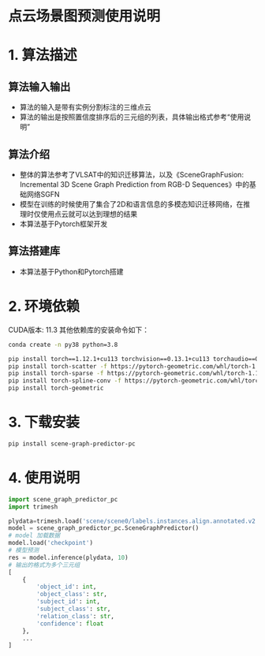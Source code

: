 # 点云场景图预测使用说明

# 1. 算法描述

## 算法输入输出
* 算法的输入是带有实例分割标注的三维点云
* 算法的输出是按照置信度排序后的三元组的列表，具体输出格式参考“使用说明”

## 算法介绍
* 整体的算法参考了VLSAT中的知识迁移算法，以及《SceneGraphFusion: Incremental 3D Scene Graph Prediction from RGB-D Sequences》中的基础网络SGFN
* 模型在训练的时候使用了集合了2D和语言信息的多模态知识迁移网络，在推理时仅使用点云就可以达到理想的结果
* 本算法基于Pytorch框架开发

## 算法搭建库
* 本算法基于Python和Pytorch搭建


# 2. 环境依赖

CUDA版本: 11.3
其他依赖库的安装命令如下：

```bash
conda create -n py38 python=3.8
```

```bash
pip install torch==1.12.1+cu113 torchvision==0.13.1+cu113 torchaudio==0.12.1 --extra-index-url https://download.pytorch.org/whl/cu113
pip install torch-scatter -f https://pytorch-geometric.com/whl/torch-1.12.1+cu113.html
pip install torch-sparse -f https://pytorch-geometric.com/whl/torch-1.12.1+cu113.html
pip install torch-spline-conv -f https://pytorch-geometric.com/whl/torch-1.12.1+cu113.html
pip install torch-geometric
```

# 3. 下载安装

```bash
pip install scene-graph-predictor-pc
```

# 4. 使用说明
```python
import scene_graph_predictor_pc
import trimesh

plydata=trimesh.load('scene/scene0/labels.instances.align.annotated.v2.ply', process=False)
model = scene_graph_predictor_pc.SceneGraphPredictor()
# model 加载数据
model.load('checkpoint')
# 模型预测
res = model.inference(plydata, 10)
# 输出的格式为多个三元组 
[
    {
        'object_id': int,
        'object_class': str,
        'subject_id': int,
        'subject_class': str,
        'relation_class': str,
        'confidence': float
    },
    ...
]
```